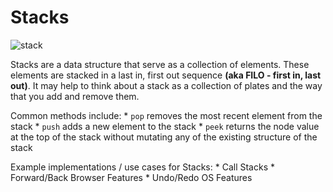 # Stacks

![stack](https://2.bp.blogspot.com/-KILSPsaIy9w/VM_ArLYGX6I/AAAAAAAAA_E/TH0XXS1Lq4U/s1600/stack.png)

Stacks are a data structure that serve as a collection of elements. These elements are stacked in a last in, first out sequence **(aka FILO - first in, last out)**. It may help to think about a stack as a collection of plates and the way that you add and remove them.

Common methods include:
    * `pop` removes the most recent element from the stack
    * `push` adds a new element to the stack
    * `peek` returns the node value at the top of the stack without mutating any of the existing structure of the stack

Example implementations / use cases for Stacks:
    * Call Stacks
    * Forward/Back Browser Features
    * Undo/Redo OS Features
